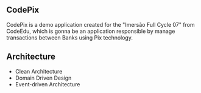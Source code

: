 ## CodePix
CodePix is a demo application created for the "Imersão Full Cycle 07" from CodeEdu, which is gonna be an application responsible by manage transactions between Banks using Pix technology.

## Architecture
- Clean Architecture
- Domain Driven Design
- Event-driven Architecture
